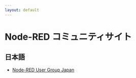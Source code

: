 ```yaml
---
layout: default
---
```


# Node-RED コミュニティサイト

## 日本語
- [Node-RED User Group Japan](https://nodered.jp/)
